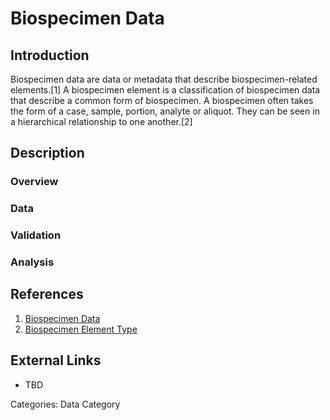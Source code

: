 # Biospecimen Data #
## Introduction ##
Biospecimen data are data or metadata that describe biospecimen-related elements.[1] A biospecimen element is a classification of biospecimen data that describe a common form of biospecimen. A biospecimen often takes the form of a case, sample, portion, analyte or aliquot. They can be seen in a hierarchical relationship to one another.[2]
## Description ##
### Overview ###
### Data ###
### Validation ###
### Analysis ###
## References ##
1. [Biospecimen Data](https://wiki.nci.nih.gov/display/TCGA/Biospecimen+data)
2. [Biospecimen Element Type](https://wiki.nci.nih.gov/display/TCGA/Biospecimen+element+type)

## External Links ##
* TBD

Categories: Data Category
